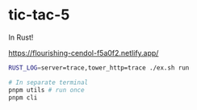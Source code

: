 # tic-tac-5

In Rust!

https://flourishing-cendol-f5a0f2.netlify.app/

```sh
RUST_LOG=server=trace,tower_http=trace ./ex.sh run

# In separate terminal
pnpm utils # run once
pnpm cli
```
